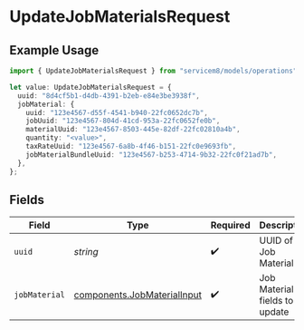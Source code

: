 # UpdateJobMaterialsRequest

## Example Usage

```typescript
import { UpdateJobMaterialsRequest } from "servicem8/models/operations";

let value: UpdateJobMaterialsRequest = {
  uuid: "8d4cf5b1-d4db-4391-b2eb-e84e3be3938f",
  jobMaterial: {
    uuid: "123e4567-d55f-4541-b940-22fc0652dc7b",
    jobUuid: "123e4567-804d-41cd-953a-22fc0652fe0b",
    materialUuid: "123e4567-8503-445e-82df-22fc02810a4b",
    quantity: "<value>",
    taxRateUuid: "123e4567-6a8b-4f46-b151-22fc0e9693fb",
    jobMaterialBundleUuid: "123e4567-b253-4714-9b32-22fc0f21ad7b",
  },
};
```

## Fields

| Field                                                                      | Type                                                                       | Required                                                                   | Description                                                                |
| -------------------------------------------------------------------------- | -------------------------------------------------------------------------- | -------------------------------------------------------------------------- | -------------------------------------------------------------------------- |
| `uuid`                                                                     | *string*                                                                   | :heavy_check_mark:                                                         | UUID of the Job Material                                                   |
| `jobMaterial`                                                              | [components.JobMaterialInput](../../models/components/jobmaterialinput.md) | :heavy_check_mark:                                                         | Job Material fields to update                                              |